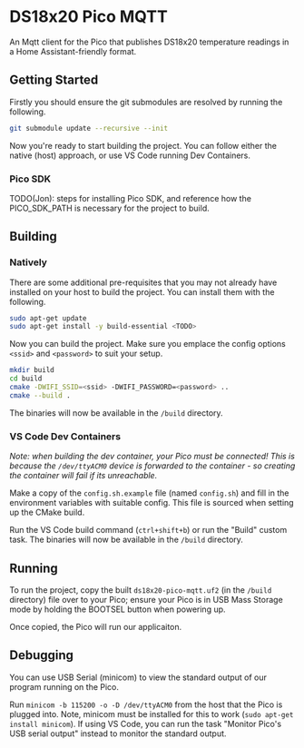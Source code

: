 # DS18x20 Pico MQTT

An Mqtt client for the Pico that publishes DS18x20 temperature
readings in a Home Assistant-friendly format.

## Getting Started

Firstly you should ensure the git submodules are resolved by running the
following.

```bash
git submodule update --recursive --init
```

Now you're ready to start building the project. You can follow either the native
(host) approach, or use VS Code running Dev Containers.

### Pico SDK

TODO(Jon): steps for installing Pico SDK, and reference how the PICO_SDK_PATH
is necessary for the project to build.

## Building

### Natively

There are some additional pre-requisites that you may not already have installed
on your host to build the project. You can install them with the following.

```bash
sudo apt-get update
sudo apt-get install -y build-essential <TODO>
```

Now you can build the project. Make sure you emplace the config options
`<ssid>` and `<password>` to suit your setup.

```bash
mkdir build
cd build
cmake -DWIFI_SSID=<ssid> -DWIFI_PASSWORD=<password> ..
cmake --build .
```

The binaries will now be available in the `/build` directory.

### VS Code Dev Containers

_Note: when building the dev container, your Pico must be connected! This is because
the `/dev/ttyACM0` device is forwarded to the container - so creating the container
will fail if its unreachable._

Make a copy of the `config.sh.example` file (named `config.sh`) and fill in the
environment variables with suitable config. This file is sourced when setting
up the CMake build.

Run the VS Code build command (`ctrl+shift+b`) or run the "Build" custom task.
The binaries will now be available in the `/build` directory.

## Running

To run the project, copy the built `ds18x20-pico-mqtt.uf2` (in the `/build` directory)
file over to your Pico; ensure your Pico is in USB Mass Storage mode by holding the
BOOTSEL button when powering up.

Once copied, the Pico will run our applicaiton.

## Debugging

You can use USB Serial (minicom) to view the standard output of our program
running on the Pico.

Run `minicom -b 115200 -o -D /dev/ttyACM0` from the host that the Pico is
plugged into. Note, minicom must be installed for this to work
(`sudo apt-get install minicom`). If using VS Code, you can run the task
"Monitor Pico's USB serial output" instead to monitor the standard output.
